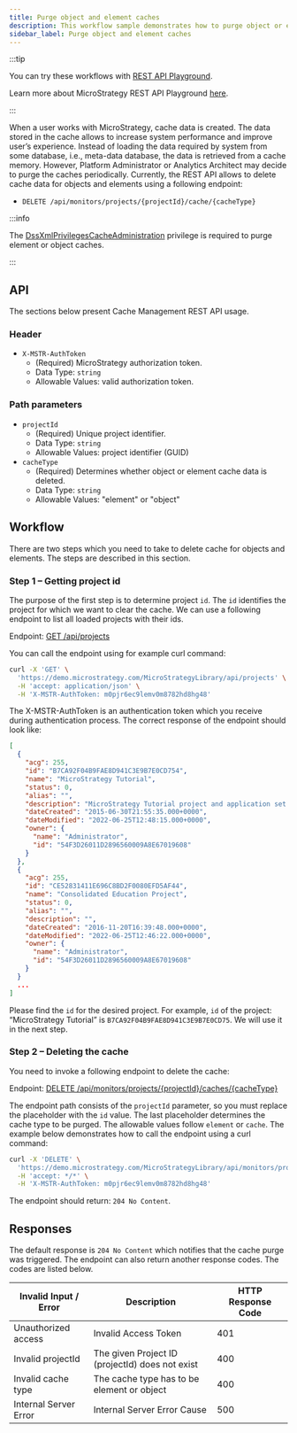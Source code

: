 ```yaml
---
title: Purge object and element caches
description: This workflow sample demonstrates how to purge object or element cache for a particular project.
sidebar_label: Purge object and element caches
---
```


<Available since="2021 Update 8" />

:::tip

You can try these workflows with [REST API Playground](https://www.postman.com/microstrategysdk/workspace/microstrategy-rest-api/folder/16131298-7238f434-a209-45b1-a227-cba9887c20b4?ctx=documentation).

Learn more about MicroStrategy REST API Playground [here](/docs/getting-started/playground.md).

:::

When a user works with MicroStrategy, cache data is created. The data stored in the cache allows to increase system performance and improve user’s experience. Instead of loading the data required by system from some database, i.e., meta-data database, the data is retrieved from a cache memory. However, Platform Administrator or Analytics Architect may decide to purge the caches periodically. Currently, the REST API allows to delete cache data for objects and elements using a following endpoint:

- `DELETE /api/monitors/projects/{projectId}/cache/{cacheType}`

:::info

The [DssXmlPrivilegesCacheAdministration](https://www2.microstrategy.com/producthelp/Current/WebAPIReference/com/microstrategy/webapi/EnumDSSXMLPrivilegeTypes.html#DssXmlPrivilegesCacheAdministration) privilege is required to purge element or object caches.

:::

## API

The sections below present Cache Management REST API usage.

### Header

- `X-MSTR-AuthToken`
  - (Required) MicroStrategy authorization token.
  - Data Type: `string`
  - Allowable Values: valid authorization token.

### Path parameters

- `projectId`
  - (Required) Unique project identifier.
  - Data Type: `string`
  - Allowable Values: project identifier (GUID)
- `cacheType`
  - (Required) Determines whether object or element cache data is deleted.
  - Data Type: `string`
  - Allowable Values: "element" or "object"

## Workflow

There are two steps which you need to take to delete cache for objects and elements. The steps are described in this section.

### Step 1 – Getting project id

The purpose of the first step is to determine project `id`. The `id` identifies the project for which we want to clear the cache. We can use a following endpoint to list all loaded projects with their ids.

Endpoint: [GET /api/projects](https://demo.microstrategy.com/MicroStrategyLibrary/api-docs/index.html#/Projects/getProjects_1)

You can call the endpoint using for example curl command:

```bash
curl -X 'GET' \
  'https://demo.microstrategy.com/MicroStrategyLibrary/api/projects' \
  -H 'accept: application/json' \
  -H 'X-MSTR-AuthToken: m0pjr6ec9lemv0m8782hd8hg48'

```

The X-MSTR-AuthToken is an authentication token which you receive during authentication process. The correct response of the endpoint should look like:

```json
[
  {
    "acg": 255,
    "id": "B7CA92F04B9FAE8D941C3E9B7E0CD754",
    "name": "MicroStrategy Tutorial",
    "status": 0,
    "alias": "",
    "description": "MicroStrategy Tutorial project and application set designed to illustrate the platform's rich functionality. The theme is an Electronics, Books, Movies and Music store. Employees, Inventory, Finance, Product Sales and Suppliers are analyzed.",
    "dateCreated": "2015-06-30T21:55:35.000+0000",
    "dateModified": "2022-06-25T12:48:15.000+0000",
    "owner": {
      "name": "Administrator",
      "id": "54F3D26011D2896560009A8E67019608"
    }
  },
  {
    "acg": 255,
    "id": "CE52831411E696C8BD2F0080EFD5AF44",
    "name": "Consolidated Education Project",
    "status": 0,
    "alias": "",
    "description": "",
    "dateCreated": "2016-11-20T16:39:48.000+0000",
    "dateModified": "2022-06-25T12:46:22.000+0000",
    "owner": {
      "name": "Administrator",
      "id": "54F3D26011D2896560009A8E67019608"
    }
  }
  ...
]
```

Please find the `id` for the desired project. For example, `id` of the project: “MicroStrategy Tutorial” is `B7CA92F04B9FAE8D941C3E9B7E0CD75`. We will use it in the next step.

### Step 2 – Deleting the cache

You need to invoke a following endpoint to delete the cache:

Endpoint: [DELETE /api/monitors/projects/\{projectId}/caches/\{cacheType}](https://demo.microstrategy.com/MicroStrategyLibrary/api-docs/index.html#/Monitors/deleteCache)

The endpoint path consists of the `projectId` parameter, so you must replace the placeholder with the `id` value. The last placeholder determines the cache type to be purged. The allowable values follow `element` or `cache`. The example below demonstrates how to call the endpoint using a curl command:

```bash
curl -X 'DELETE' \
  'https://demo.microstrategy.com/MicroStrategyLibrary/api/monitors/projects/B7CA92F04B9FAE8D941C3E9B7E0CD754/cache/element' \
  -H 'accept: */*' \
  -H 'X-MSTR-AuthToken: m0pjr6ec9lemv0m8782hd8hg48'
```

The endpoint should return: `204 No Content`.

## Responses

The default response is `204 No Content` which notifies that the cache purge was triggered. The endpoint can also return another response codes. The codes are listed below.

| Invalid Input / Error | Description                                     | HTTP Response Code |
| --------------------- | ----------------------------------------------- | ------------------ |
| Unauthorized access   | Invalid Access Token                            | 401                |
| Invalid projectId     | The given Project ID (projectId) does not exist | 400                |
| Invalid cache type    | The cache type has to be element or object      | 400                |
| Internal Server Error | Internal Server Error Cause                     | 500                |
